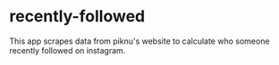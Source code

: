 # recently-followed
This app scrapes data from piknu's website to calculate who someone recently followed on instagram. 
